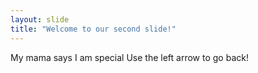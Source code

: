 ```yaml
---
layout: slide
title: "Welcome to our second slide!"
---
```

My mama says I am special
Use the left arrow to go back!
